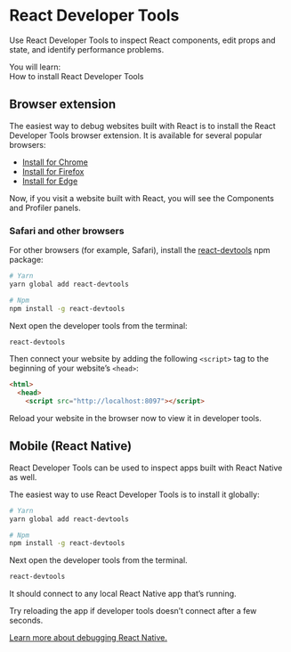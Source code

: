 # React Developer Tools
Use React Developer Tools to inspect React components, edit props and state, and identify performance problems.

You will learn:\
How to install React Developer Tools

## Browser extension
The easiest way to debug websites built with React is to install the React Developer Tools browser extension. It is available for several popular browsers:
- [Install for Chrome](https://chromewebstore.google.com/detail/react-developer-tools/fmkadmapgofadopljbjfkapdkoienihi?hl=en)
- [Install for Firefox](https://addons.mozilla.org/en-US/firefox/addon/react-devtools/)
- [Install for Edge](https://microsoftedge.microsoft.com/addons/detail/react-developer-tools/gpphkfbcpidddadnkolkpfckpihlkkil)

Now, if you visit a website built with React, you will see the Components and Profiler panels.

### Safari and other browsers
For other browsers (for example, Safari), install the [react-devtools](https://www.npmjs.com/package/react-devtools) npm package:
```bash
# Yarn
yarn global add react-devtools

# Npm
npm install -g react-devtools
```
Next open the developer tools from the terminal:
```bash
react-devtools
```
Then connect your website by adding the following `<script>` tag to the beginning of your website’s `<head>`:
```html
<html>
  <head>
    <script src="http://localhost:8097"></script>
```
Reload your website in the browser now to view it in developer tools.

## Mobile (React Native)
React Developer Tools can be used to inspect apps built with React Native as well.

The easiest way to use React Developer Tools is to install it globally:
```bash
# Yarn
yarn global add react-devtools

# Npm
npm install -g react-devtools
```
Next open the developer tools from the terminal.
```bash
react-devtools
```
It should connect to any local React Native app that’s running.

Try reloading the app if developer tools doesn’t connect after a few seconds.

[Learn more about debugging React Native.](https://reactnative.dev/docs/debugging)
